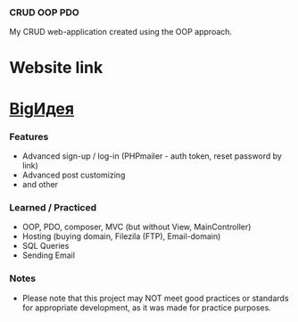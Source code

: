 ### CRUD OOP PDO

My CRUD web-application created using the OOP approach.

# Website link

# [BigИдея](https://bigidea.edu.kg)

### Features

- Advanced sign-up / log-in (PHPmailer - auth token, reset password by link)
- Advanced post customizing
- and other

### Learned / Practiced

- OOP, PDO, composer, MVC (but without View, MainController)
- Hosting (buying domain, Filezila (FTP), Email-domain)
- SQL Queries
- Sending Email

### Notes

- Please note that this project may NOT meet good practices or standards for appropriate development, as it was made for practice purposes.
